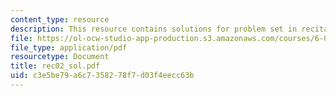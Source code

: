 ```yaml
---
content_type: resource
description: This resource contains solutions for problem set in recitation two.
file: https://ol-ocw-studio-app-production.s3.amazonaws.com/courses/6-041-probabilistic-systems-analysis-and-applied-probability-spring-2006/c3e5be79a6c7358278f7d03f4eecc63b_rec02_sol.pdf
file_type: application/pdf
resourcetype: Document
title: rec02_sol.pdf
uid: c3e5be79-a6c7-3582-78f7-d03f4eecc63b
---
```

